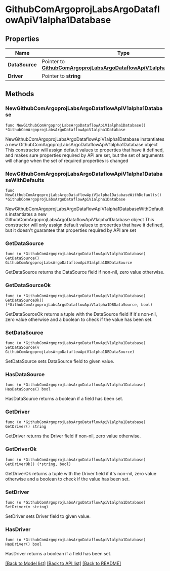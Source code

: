 # GithubComArgoprojLabsArgoDataflowApiV1alpha1Database

## Properties

Name | Type | Description | Notes
------------ | ------------- | ------------- | -------------
**DataSource** | Pointer to [**GithubComArgoprojLabsArgoDataflowApiV1alpha1DBDataSource**](GithubComArgoprojLabsArgoDataflowApiV1alpha1DBDataSource.md) |  | [optional] 
**Driver** | Pointer to **string** |  | [optional] 

## Methods

### NewGithubComArgoprojLabsArgoDataflowApiV1alpha1Database

`func NewGithubComArgoprojLabsArgoDataflowApiV1alpha1Database() *GithubComArgoprojLabsArgoDataflowApiV1alpha1Database`

NewGithubComArgoprojLabsArgoDataflowApiV1alpha1Database instantiates a new GithubComArgoprojLabsArgoDataflowApiV1alpha1Database object
This constructor will assign default values to properties that have it defined,
and makes sure properties required by API are set, but the set of arguments
will change when the set of required properties is changed

### NewGithubComArgoprojLabsArgoDataflowApiV1alpha1DatabaseWithDefaults

`func NewGithubComArgoprojLabsArgoDataflowApiV1alpha1DatabaseWithDefaults() *GithubComArgoprojLabsArgoDataflowApiV1alpha1Database`

NewGithubComArgoprojLabsArgoDataflowApiV1alpha1DatabaseWithDefaults instantiates a new GithubComArgoprojLabsArgoDataflowApiV1alpha1Database object
This constructor will only assign default values to properties that have it defined,
but it doesn't guarantee that properties required by API are set

### GetDataSource

`func (o *GithubComArgoprojLabsArgoDataflowApiV1alpha1Database) GetDataSource() GithubComArgoprojLabsArgoDataflowApiV1alpha1DBDataSource`

GetDataSource returns the DataSource field if non-nil, zero value otherwise.

### GetDataSourceOk

`func (o *GithubComArgoprojLabsArgoDataflowApiV1alpha1Database) GetDataSourceOk() (*GithubComArgoprojLabsArgoDataflowApiV1alpha1DBDataSource, bool)`

GetDataSourceOk returns a tuple with the DataSource field if it's non-nil, zero value otherwise
and a boolean to check if the value has been set.

### SetDataSource

`func (o *GithubComArgoprojLabsArgoDataflowApiV1alpha1Database) SetDataSource(v GithubComArgoprojLabsArgoDataflowApiV1alpha1DBDataSource)`

SetDataSource sets DataSource field to given value.

### HasDataSource

`func (o *GithubComArgoprojLabsArgoDataflowApiV1alpha1Database) HasDataSource() bool`

HasDataSource returns a boolean if a field has been set.

### GetDriver

`func (o *GithubComArgoprojLabsArgoDataflowApiV1alpha1Database) GetDriver() string`

GetDriver returns the Driver field if non-nil, zero value otherwise.

### GetDriverOk

`func (o *GithubComArgoprojLabsArgoDataflowApiV1alpha1Database) GetDriverOk() (*string, bool)`

GetDriverOk returns a tuple with the Driver field if it's non-nil, zero value otherwise
and a boolean to check if the value has been set.

### SetDriver

`func (o *GithubComArgoprojLabsArgoDataflowApiV1alpha1Database) SetDriver(v string)`

SetDriver sets Driver field to given value.

### HasDriver

`func (o *GithubComArgoprojLabsArgoDataflowApiV1alpha1Database) HasDriver() bool`

HasDriver returns a boolean if a field has been set.


[[Back to Model list]](../README.md#documentation-for-models) [[Back to API list]](../README.md#documentation-for-api-endpoints) [[Back to README]](../README.md)


